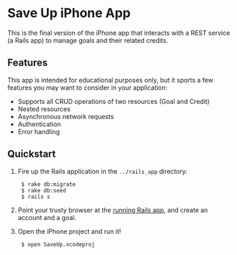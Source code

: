 Save Up iPhone App
==================

This is the final version of the iPhone app that interacts with a
REST service (a Rails app) to manage goals and their related credits.

Features
--------

This app is intended for educational purposes only, but it sports a few features you may want to consider in your application:

* Supports all CRUD operations of two resources (Goal and Credit)
* Nested resources
* Asynchronous network requests
* Authentication
* Error handling

Quickstart
----------

1. Fire up the Rails application in the <code>../rails_app</code> directory:

        $ rake db:migrate
        $ rake db:seed
        $ rails s
  
2. Point your trusty browser at the [running Rails app](http://localhost:3000), and create an account and a goal.

3. Open the iPhone project and run it!

        $ open SaveUp.xcodeproj

